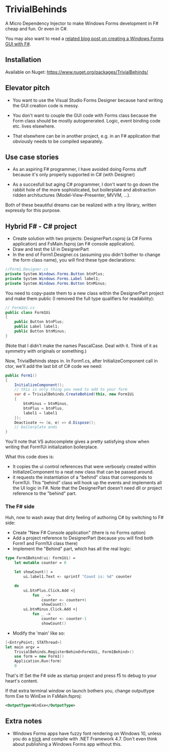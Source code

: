 # TrivialBehinds

A Micro Dependency Injector to make Windows Forms development in F# cheap and fun. Or even in C#.

You may also want to read a [related blog post on creating a Windows Forms GUI with F#](https://medium.com/@vivainio/creating-a-windows-forms-gui-with-f-968b3ae75a82).

## Installation

Available on Nuget: https://www.nuget.org/packages/TrivialBehinds/

## Elevator pitch

- You want to use the Visual Studio Forms Designer because hand writing the GUI creation code is messy.

- You don't want to couple the GUI code with Forms class because the Form class should be mostly autogenerated. Logic, event binding code etc. lives elsewhere.

- That elsewhere can be in another project, e.g. in an F# application that obviously needs to be compiled separately.

## Use case stories

- As an aspiring F# programmer, I have avoided doing Forms stuff because it's only properly supported in C# (with Designer)

- As a succesfull but aging C# programmer, I don't want to go down the rabbit hole of the more sophisticated, but boilerplate and abstraction ridden archituctures (Model-View-Presenter, MVVM, ...).

Both of these beautiful dreams can be realized with a tiny library, written expressly for this purpose.

## Hybrid F# - C# project

- Create solution with two projects: DesignerPart.csproj (a C# Forms application) and FsMain.fsproj (an F# console application).
- Draw and test the UI in DesignerPart
- In the end of Form1.Designer.cs (assuming you didn't bother to change the form class name), you will find these type declarations:

```csharp
//Form1.Designer.cs
private System.Windows.Forms.Button btnPlus;
private System.Windows.Forms.Label label1;
private System.Windows.Forms.Button btnMinus;
```

You need to copy-paste them to a new class within the DesignerPart project and make them public (I removed the full type qualifiers for readability):

```csharp
// Form1Ui.cs
public class Form1Ui
{
    public Button btnPlus;
    public Label label1;
    public Button btnMinus;
}
```

(Note that I didn't make the names PascalCase. Deal with it. Think of it as symmetry with originals or something.)

Now, TrivialBehinds steps in. In Form1.cs, after InitializeComponent call in ctor, we'll add the last bit of C# code we need:

```csharp
public Form1()
{
    InitializeComponent();
    // this is only thing you need to add to your form
    var d = TrivialBehinds.CreateBehind(this, new Form1Ui
    {
        btnMinus = btnMinus,
        btnPlus = btnPlus,
        label1 = label1
    });
    Deactivate += (o, e) => d.Dispose();
    // boilerplate ends
}
```

You'll note that VS autocomplete gives a pretty satisfying show when writing that Form1Ui initialization boilerplace.

What this code does is:

- It copies the ui control references that were verbosely created within InitializeComponent to a neat new class that can be passed around.
- it requests the instantiation of a "behind" class that corresponds to Form1Ui. This "behind" class will hook up the events and
  implements all the UI logic in F#. Note that the DesignerPart doesn't need dll or project reference to the "behind" part.

### The F# side

Huh, now to wash away that dirty feeling of authoring C# by switching to F# side:

- Create "New F# Console application" (there is no Forms option)
- Add a project reference to DesignerPart (because you will find both Form1 and Form1Ui class there)
- Implement the "Behind" part, which has all the real logic:

```fsharp
type Form1Behind(ui: Form1Ui) =
    let mutable counter = 0

    let showCount() =
        ui.label1.Text <- sprintf "Count is: %d" counter

    do
        ui.btnPlus.Click.Add <|
            fun _ ->
                counter <- counter+1
                showCount()
        ui.btnMinus.Click.Add <|
            fun _ ->
                counter <- counter-1
                showCount()
```


- Modify the 'main' like so:

```fsharp
[<EntryPoint; STAThread>]
let main argv =
    TrivialBehinds.RegisterBehind<Form1Ui, Form1Behind>()
    use form = new Form1()
    Application.Run(form)
    0
```

That's it! Set the F# side as startup project and press f5 to debug to your heart's content.

If that extra terminal window on launch bothers you, change outputtype form Exe to WinExe in FsMain.fsproj:

```xml
<OutputType>WinExe</OutputType>
```

## Extra notes

- Windows Forms apps have fuzzy font rendering on Windows 10, unless you do a [trick](https://docs.microsoft.com/en-us/dotnet/framework/winforms/high-dpi-support-in-windows-forms)
and compile with .NET Framework 4.7. Don't even think about publishing a Windows Forms
app without this.
